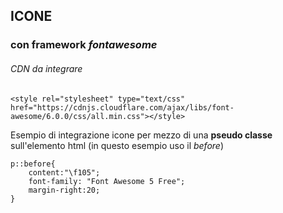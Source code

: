 ## ICONE
### con framework _fontawesome_

###### CDN da integrare

```
<style rel="stylesheet" type="text/css" href="https://cdnjs.cloudflare.com/ajax/libs/font-awesome/6.0.0/css/all.min.css"></style>
```


Esempio di integrazione icone
per mezzo di una **pseudo classe** sull'elemento html (in questo esempio uso il _before_)
```
p::before{
    content:"\f105";
    font-family: "Font Awesome 5 Free";
    margin-right:20;
}
```
